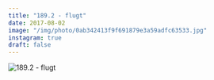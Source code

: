 ```yaml
---
title: "189.2 - flugt"
date: 2017-08-02
image: "/img/photo/0ab342413f9f691879e3a59adfc63533.jpg"
instagram: true
draft: false
---
```


![189.2 - flugt](/img/photo/0ab342413f9f691879e3a59adfc63533.jpg)
